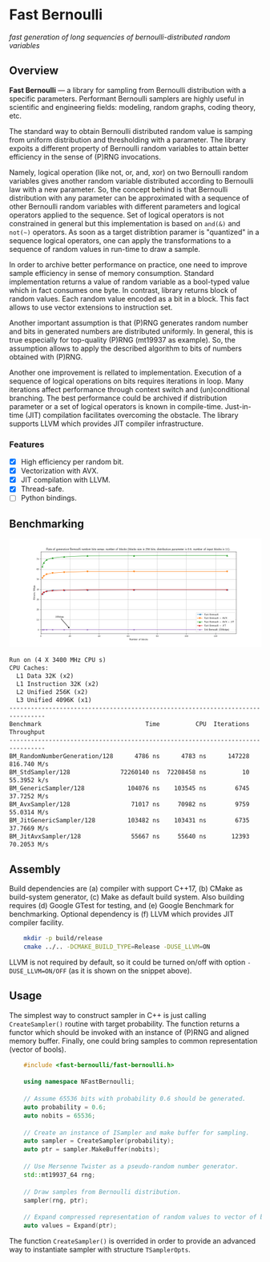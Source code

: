 # Fast Bernoulli

*fast generation of long sequencies of bernoulli-distributed random variables*

## Overview

**Fast Bernoulli** &mdash; a library for sampling from Bernoulli distribution
with a specific parameters. Performant Bernoulli samplers are highly useful in
scientific and engineering fields: modeling, random graphs, coding theory, etc.

The standard way to obtain Bernoulli distributed random value is samping from
uniform distribution and thresholding with a parameter. The library expoits a
different property of Bernoulli random variables to attain better efficiency in
the sense of (P)RNG invocations.

Namely, logical operation (like not, or, and, xor) on two Bernoulli random
variables gives another random variable distributed according to Bernoulli law
with a new parameter. So, the concept behind is that Bernoulli distribution
with any parameter can be approximated with a sequence of other Bernoulli
random variables with different parameters and logical operators applied to the
sequence. Set of logical operators is not constrained in general but this
implementation is based on `and(&)` and `not(~)` operators. As soon as a target
distribtion paramer is "quantized" in a sequence logical operators, one can
apply the transformations to a sequence of random values in run-time to draw a
sample.

In order to archive better performance on practice, one need to improve sample
efficiency in sense of memory consumption. Standard implementation returns a
value of random variable as a bool-typed value which in fact consumes one byte.
In contrast, library returns block of random values. Each random value encoded
as a bit in a block. This fact allows to use vector extensions to instruction
set.

Another important assumption is that (P)RNG generates random number and bits in
generated numbers are distributed uniformly. In general, this is true
especially for top-quality (P)RNG (mt19937 as example). So, the assumption
allows to apply the described algorithm to bits of numbers obtained with
(P)RNG.

Another one improvement is rellated to implementation. Execution of a sequence
of logical operations on bits requires iterations in loop. Many iterations
affect performance through context switch and (un)conditional branching. The
best performance could be archived if distribution parameter or a set of
logical operators is known in compile-time. Just-in-time (JIT) compilation
facilitates overcoming the obstacle. The library supports LLVM which provides
JIT compiler infrastructure.

### Features

- [x] High efficiency per random bit.
- [x] Vectorization with AVX.
- [x] JIT compilation with LLVM.
- [x] Thread-safe.
- [ ] Python bindings.

## Benchmarking

![Benchmark: bitrate vs number of blocks.](doc/benchmark-rate-vs-noblocks.png)

```
Run on (4 X 3400 MHz CPU s)
CPU Caches:
  L1 Data 32K (x2)
  L1 Instruction 32K (x2)
  L2 Unified 256K (x2)
  L3 Unified 4096K (x1)
--------------------------------------------------------------------------------
Benchmark                             Time          CPU  Iterations   Throughput
--------------------------------------------------------------------------------
BM_RandomNumberGeneration/128      4786 ns      4783 ns      147228  816.740 M/s
BM_StdSampler/128              72260140 ns  72208458 ns          10  55.3952 k/s
BM_GenericSampler/128            104076 ns    103545 ns        6745  37.7252 M/s
BM_AvxSampler/128                 71017 ns     70982 ns        9759  55.0314 M/s
BM_JitGenericSampler/128         103482 ns    103431 ns        6735  37.7669 M/s
BM_JitAvxSampler/128              55667 ns     55640 ns       12393  70.2053 M/s
```

## Assembly

Build dependencies are (a) compiler with support C++17, (b) CMake as
build-system generator, (c) Make as default build system. Also building
requires (d) Google GTest for testing, and (e) Google Benchmark for
benchmarking. Optional dependency is (f) LLVM which provides JIT compiler
facility.
```bash
    mkdir -p build/release
    cmake ../.. -DCMAKE_BUILD_TYPE=Release -DUSE_LLVM=ON
```
LLVM is not required by default, so it could be turned on/off with option
`-DUSE_LLVM=ON/OFF` (as it is shown on the snippet above).

## Usage

The simplest way to construct sampler in C++ is just calling `CreateSampler()`
routine with target probability. The function returns a functor which should be
invoked with an instance of (P)RNG and aligned memory buffer. Finally, one
could bring samples to common representation (vector of bools).

```cpp
    #include <fast-bernoulli/fast-bernoulli.h>

    using namespace NFastBernoulli;

    // Assume 65536 bits with probability 0.6 should be generated.
    auto probability = 0.6;
    auto nobits = 65536;

    // Create an instance of ISampler and make buffer for sampling.
    auto sampler = CreateSampler(probability);
    auto ptr = sampler.MakeBuffer(nobits);

    // Use Mersenne Twister as a pseudo-random number generator.
    std::mt19937_64 rng;

    // Draw samples from Bernoulli distribution.
    sampler(rng, ptr);

    // Expand compressed representation of random values to vector of bools.
    auto values = Expand(ptr);
```

The function `CreateSampler()` is overrided in order to provide an advanced way
to instantiate sampler with structure `TSamplerOpts`.
